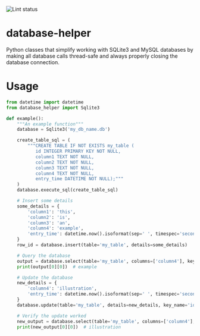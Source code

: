 ![Lint status](https://github.com/danielbosnich/database-helper/actions/workflows/lint.yml/badge.svg)

# database-helper
Python classes that simplify working with SQLite3 and MySQL databases by making all database calls thread-safe and always properly closing the database connection.


# Usage
```python
from datetime import datetime
from database_helper import Sqlite3

def example():
    """An example function"""
    database = Sqlite3('my_db_name.db')

    create_table_sql = (
        """CREATE TABLE IF NOT EXISTS my_table (
           id INTEGER PRIMARY KEY NOT NULL,
           column1 TEXT NOT NULL,
           column2 TEXT NOT NULL,
           column3 TEXT NOT NULL,
           column4 TEXT NOT NULL,
           entry_time DATETIME NOT NULL);"""
    )
    database.execute_sql(create_table_sql)

    # Insert some details
    some_details = {
        'column1': 'this',
        'column2': 'is',
        'column3': 'an',
        'column4': 'example',
        'entry_time': datetime.now().isoformat(sep=' ', timespec='seconds')
    }
    row_id = database.insert(table='my_table', details=some_details)

    # Query the database
    output = database.select(table='my_table', columns=['column4'], key_name='id', key_value=row_id)
    print(output[0][0])  # example

    # Update the database
    new_details = {
        'column4': 'illustration',
        'entry_time': datetime.now().isoformat(sep=' ', timespec='seconds')
    }
    database.update(table='my_table', details=new_details, key_name='id', key_value=row_id)

    # Verify the update worked
    new_output = database.select(table='my_table', columns=['column4'], key_name='id', key_value=row_id)
    print(new_output[0][0])  # illustration
```
